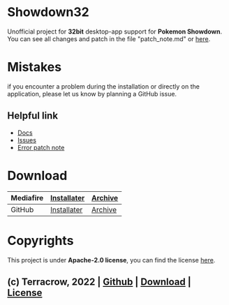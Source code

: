 # Showdown32

Unofficial project for __32bit__ desktop-app support for **Pokemon Showdown**. You can see all changes and patch in the file "patch_note.md" or [here](https://github.com/Terracrow/showdown32/blob/main/patch_note.md).

# Mistakes

if you encounter a problem during the installation or directly on the application, please let us know by planning a GitHub issue.

## Helpful link
- [Docs](https://github.com/Terracrow/showdown32/wiki)
- [Issues](https://github.com/Terracrow/showdown32/issues)
- [Error patch note](https://github.com/Terracrow/showdown32/blob/main/error_patch_note.md)

# Download

| Mediafire | [Installater](https://mediafire.com) | [Archive](https://mediafire.com) |
|-----------|-------------|---------|
| GitHub    | [Installater](https://github.com/Terracrow/showdown32/releases) | [Archive](https://github.com/Terracrow/showdown32/releases) |

# Copyrights

This project is under **Apache-2.0 license**, you can find the license [here](https://github.com/Terracrow/showdown32/blob/main/License).

## (c) Terracrow, 2022 | [Github](https://github.com/Terracrow/showdown32) | [Download](https://github.com/Terracrow/showdown32/releases) | [License](https://github.com/Terracrow/showdown32/blob/main/License)
